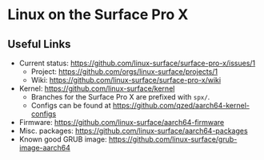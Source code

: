 # Linux on the Surface Pro X

## Useful Links

- Current status: https://github.com/linux-surface/surface-pro-x/issues/1
  - Project: https://github.com/orgs/linux-surface/projects/1
  - Wiki: https://github.com/linux-surface/surface-pro-x/wiki
- Kernel: https://github.com/linux-surface/kernel
  - Branches for the Surface Pro X are prefixed with `spx/`.
  - Configs can be found at https://github.com/qzed/aarch64-kernel-configs
- Firmware: https://github.com/linux-surface/aarch64-firmware
- Misc. packages: https://github.com/linux-surface/aarch64-packages
- Known good GRUB image: https://github.com/linux-surface/grub-image-aarch64
